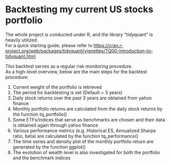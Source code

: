 # Backtesting my current US stocks portfolio
The whole project is conducted under R, and the library "tidyquant" is heavily utilized.<br>
For a quick starting guide, please refer to https://cran.r-project.org/web/packages/tidyquant/vignettes/TQ00-introduction-to-tidyquant.html <br>

This backtest serves as a regular risk monitoring procedure.<br>
As a high-level overview, below are the main steps for the backtest procedure:<br>

1. Current weight of the portfolio is retrieved
2. The period for backtesting is set (Default = 3 years)
3. Daily stock returns over the past 3 years are obtained from yahoo finance
4. Monthly portfolio returns are calculated from the daily stock returns by the function tq_portfolio()
5. Some ETFs/indices that serve as benchmarks are chosen and their data is obtained again through yahoo finance
6. Various performance metrics (e.g. Historical ES, Annualized Sharpe ratio, beta) are calculated by the function tq_performance()
7. The time series and density plot of the monthly portfolio return are generated by the function ggplot()
8. The evolution of wealth level is also investigated for both the portfolio and the benchmark indices
